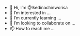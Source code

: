 - 👋 Hi, I’m @Ikedinachinworisa
- 👀 I’m interested in ...
- 🌱 I’m currently learning ...
- 💞️ I’m looking to collaborate on ...
- 📫 How to reach me ...

<!---
Ikedinachinworisa/Ikedinachinworisa is a ✨ special ✨ repository because its `README.md` (this file) appears on your GitHub profile.
You can click the Preview link to take a look at your changes.
--->
